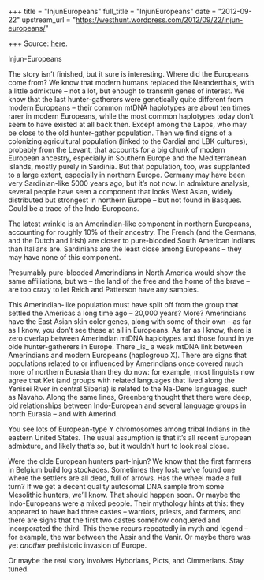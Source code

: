 +++
title = "InjunEuropeans"
full_title = "InjunEuropeans"
date = "2012-09-22"
upstream_url = "https://westhunt.wordpress.com/2012/09/22/injun-europeans/"

+++
Source: [here](https://westhunt.wordpress.com/2012/09/22/injun-europeans/).

Injun-Europeans

The story isn’t finished, but it sure is interesting. Where did the
Europeans come from? We know that modern humans replaced the
Neanderthals, with a little admixture – not a lot, but enough to
transmit genes of interest. We know that the last hunter-gatherers were
genetically quite different from modern Europeans – their common mtDNA
haplotypes are about ten times rarer in modern Europeans, while the most
common haplotypes today don’t seem to have existed at all back then.
Except among the Lapps, who may be close to the old hunter-gather
population. Then we find signs of a colonizing agricultural population
(linked to the Cardial and LBK cultures), probably from the Levant,
that accounts for a big chunk of modern European ancestry, especially in
Southern Europe and the Mediterranean islands, mostly purely in
Sardinia. But that population, too, was supplanted to a large extent,
especially in northern Europe. Germany may have been very
Sardinian-like 5000 years ago, but it’s not now. In admixture analysis,
several people have seen a component that looks West Asian, widely
distributed but strongest in northern Europe – but not found in Basques.
Could be a trace of the Indo-Europeans.

The latest wrinkle is an Amerindian-like component in northern
Europeans, accounting for roughly 10% of their ancestry. The French
(and the Germans, and the Dutch and Irish) are closer to pure-blooded
South American Indians than Italians are. Sardinians are the least
close among Europeans – they may have none of this component.

Presumably pure-blooded Amerindians in North America would show the same
affiliations, but we – the land of the free and the home of the brave –
are too crazy to let Reich and Patterson have any samples.

This Amerindian-like population must have split off from the group that
settled the Americas a long time ago – 20,000 years? More? Amerindians
have the East Asian skin color genes, along with some of their own – as
far as I know, you don’t see these at all in Europeans. As far as I
know, there is zero overlap between Amerindian mtDNA haplotypes and
those found in ye olde hunter-gatherers in Europe. There \_is\_ a weak
mtDNA link between Amerindians and modern Europeans (haplogroup X).
There are signs that populations related to or influenced by Amerindians
once covered much more of northern Eurasia than they do now: for
example, most linguists now agree that Ket (and groups with related
languages that lived along the Yenisei River in central Siberia) is
related to the Na-Dene languages, such as Navaho. Along the same lines,
Greenberg thought that there were deep, old relationships between
Indo-European and several language groups in north Eurasia – and with
Amerind.

You see lots of European-type Y chromosomes among tribal Indians in the
eastern United States. The usual assumption is that it’s all recent
European admixture, and likely that’s so, but it wouldn’t hurt to look
real close.

Were the olde European hunters part-Injun? We know that the first
farmers in Belgium build log stockades. Sometimes they lost: we’ve found
one where the settlers are all dead, full of arrows. Has the wheel made
a full turn? If we get a decent quality autosomal DNA sample from some
Mesolithic hunters, we’ll know. That should happen soon. Or maybe the
Indo-Europeans were a mixed people. Their mythology hints at this: they
appeared to have had three castes – warriors, priests, and farmers, and
there are signs that the first two castes somehow conquered and
incorporated the third. This theme recurs repeatedly in myth and legend
– for example, the war between the Aesir and the Vanir. Or maybe there
was yet *another* prehistoric invasion of Europe.

Or maybe the real story involves Hyborians, Picts, and Cimmerians. Stay
tuned.

